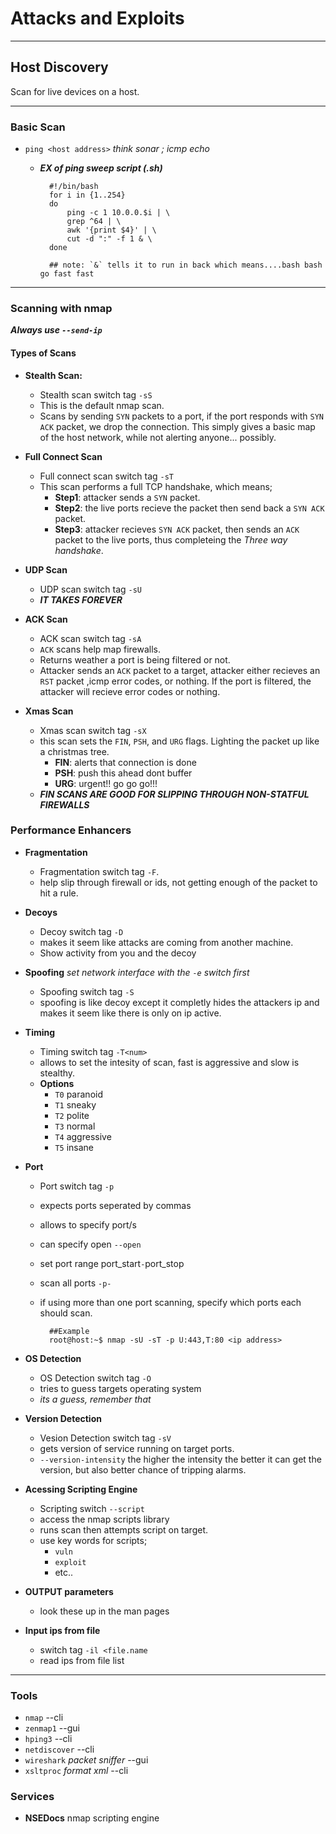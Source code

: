 # Attacks and Exploits
---
## **Host Discovery**
Scan for live devices on a host.

---
### **Basic Scan**
- `ping <host address>` *think sonar ; icmp echo*
    - ***EX of ping sweep script (.sh)***

            #!/bin/bash
            for i in {1..254} 
            do
                ping -c 1 10.0.0.$i | \
                grep ^64 | \
                awk '{print $4}' | \
                cut -d ":" -f 1 & \
            done 

            ## note: `&` tells it to run in back which means....bash bash go fast fast
---
### **Scanning with nmap**
***Always use `--send-ip`***

#### **Types of Scans**
- **Stealth Scan:**
    - Stealth scan switch tag `-sS`
    - This is the default nmap scan.
    - Scans by sending `SYN` packets to a port, if the port responds with `SYN ACK` packet, we drop the connection. This simply gives a basic map of the host network, while not alerting anyone... possibly.

- **Full Connect Scan**
    - Full connect scan switch tag `-sT`
    - This scan performs a full TCP handshake, which means; 
        - **Step1**: attacker sends a `SYN` packet.
        - **Step2**: the live ports recieve the packet then send back a `SYN ACK` packet.
        - **Step3**: attacker recieves `SYN ACK` packet, then sends an `ACK` packet to the live ports, thus completeing the *Three way handshake*.

- **UDP Scan**
    - UDP scan switch tag `-sU`
    - ***IT TAKES FOREVER***

- **ACK Scan**
    - ACK scan switch tag `-sA`
    - `ACK` scans help map firewalls.
    - Returns weather a port is being filtered or not.
    - Attacker sends an `ACK` packet to a target, attacker either recieves an `RST` packet ,icmp error codes, or nothing. If the port is filtered, the attacker will recieve error codes or nothing.

- **Xmas Scan**
    - Xmas scan switch tag `-sX`
    - this scan sets the `FIN`, `PSH`, and `URG` flags. Lighting the packet up like a christmas tree.
        - **FIN**: alerts that connection is done
        - **PSH**: push this ahead dont buffer
        - **URG**: urgent!! go go go!!!
    - ***FIN SCANS ARE GOOD FOR SLIPPING THROUGH NON-STATFUL FIREWALLS***

### **Performance Enhancers**
- **Fragmentation**
    - Fragmentation switch tag `-F`.
    - help slip through firewall or ids, not getting enough of the packet to hit a rule.

- **Decoys**
    - Decoy switch tag `-D`
    - makes it seem like attacks are coming from another machine.
    - Show activity from you and the decoy

- **Spoofing**
    *set network interface with the `-e` switch first*
    - Spoofing switch tag `-S`
    - spoofing is like decoy except it completly hides the attackers ip and makes it seem like there is only on ip active.

- **Timing**
    - Timing switch tag `-T<num>`
    - allows to set the intesity of scan, fast is aggressive and slow is stealthy.
    - **Options**
        - `T0` paranoid
        - `T1` sneaky
        - `T2` polite
        - `T3` normal
        - `T4` aggressive
        - `T5` insane

- **Port**
    - Port switch tag `-p`
    - expects ports seperated by commas
    - allows to specify port/s
    - can specify open `--open`
    - set port range port_start`-`port_stop
    - scan all ports `-p-`
    - if using more than one port scanning, specify which ports each should scan.

            ##Example
            root@host:~$ nmap -sU -sT -p U:443,T:80 <ip address>

- **OS Detection**
    - OS Detection switch tag `-O`
    - tries to guess targets operating system
    - *its a guess, remember that*

- **Version Detection**
    - Vesion Detection switch tag `-sV`
    - gets version of service running on target ports.
    - `--version-intensity` the higher the intensity the better it can get the version, but also better chance of tripping alarms.

- **Acessing Scripting Engine**
    - Scripting switch `--script`
    - access the nmap scripts library
    - runs scan then attempts script on target.
    - use key words for scripts;
        - `vuln`
        - `exploit`
        - etc..

- **OUTPUT parameters**
    - look these up in the man pages

- **Input ips from file**
    - switch tag `-il <file.name`
    - read ips from file list
---
### **Tools**
- `nmap` --cli
- `zenmap1` --gui
- `hping3` --cli
- `netdiscover` --cli
- `wireshark` *packet sniffer* --gui
- `xsltproc` *format xml* --cli

### **Services**
- **NSEDocs** nmap scripting engine